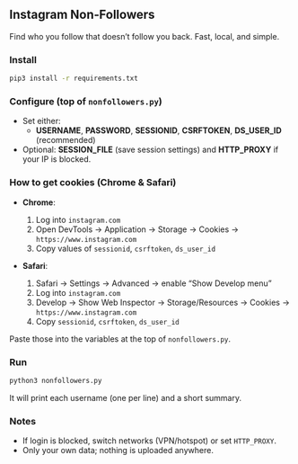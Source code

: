 ## Instagram Non‑Followers

Find who you follow that doesn’t follow you back. Fast, local, and simple.

### Install

```bash
pip3 install -r requirements.txt
```

### Configure (top of `nonfollowers.py`)

- Set either:
  - **USERNAME**, **PASSWORD**, **SESSIONID**, **CSRFTOKEN**, **DS_USER_ID** (recommended)
- Optional: **SESSION_FILE** (save session settings) and **HTTP_PROXY** if your IP is blocked.

### How to get cookies (Chrome & Safari)

- **Chrome**:
  1) Log into `instagram.com`
  2) Open DevTools → Application → Storage → Cookies → `https://www.instagram.com`
  3) Copy values of `sessionid`, `csrftoken`, `ds_user_id`

- **Safari**:
  1) Safari → Settings → Advanced → enable “Show Develop menu”
  2) Log into `instagram.com`
  3) Develop → Show Web Inspector → Storage/Resources → Cookies → `https://www.instagram.com`
  4) Copy `sessionid`, `csrftoken`, `ds_user_id`

Paste those into the variables at the top of `nonfollowers.py`.

### Run

```bash
python3 nonfollowers.py
```

It will print each username (one per line) and a short summary.

### Notes

- If login is blocked, switch networks (VPN/hotspot) or set `HTTP_PROXY`.
- Only your own data; nothing is uploaded anywhere.

